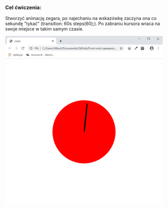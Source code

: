 <h3>Cel ćwiczenia:</h3>
<p>Stworzyć animację zegara, po najechaniu na wskazówkę zaczyna ona co sekundę "tykać" (transition: 60s steps(60);). Po zabraniu kursora wraca na swoje miejsce w takim samym czasie.</p>

<img src="Screenshot1.png" alt="Tu powinien być Screenshot1">

